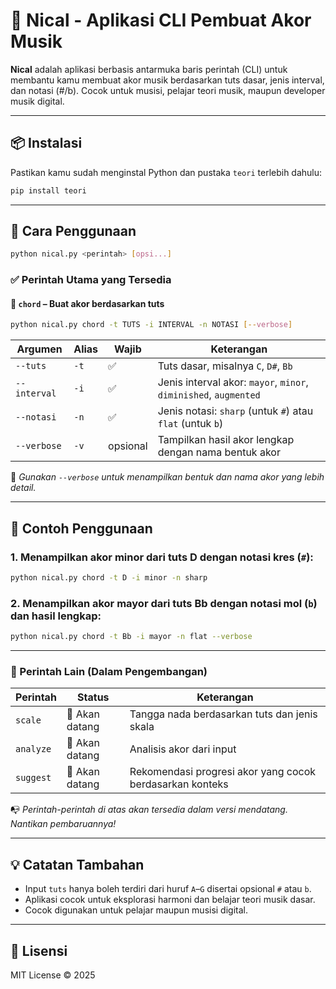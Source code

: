 # 🎹 Nical - Aplikasi CLI Pembuat Akor Musik

**Nical** adalah aplikasi berbasis antarmuka baris perintah (CLI) untuk membantu kamu membuat akor musik berdasarkan tuts dasar, jenis interval, dan notasi (#/b). Cocok untuk musisi, pelajar teori musik, maupun developer musik digital.

---

## 📦 Instalasi

Pastikan kamu sudah menginstal Python dan pustaka `teori` terlebih dahulu:

```bash
pip install teori
```

---

## 🚀 Cara Penggunaan

```bash
python nical.py <perintah> [opsi...]
```

### ✅ Perintah Utama yang Tersedia

#### 🎼 `chord` – Buat akor berdasarkan tuts

```bash
python nical.py chord -t TUTS -i INTERVAL -n NOTASI [--verbose]
```

| Argumen      | Alias | Wajib    | Keterangan                                                       |
| ------------ | ----- | -------- | ---------------------------------------------------------------- |
| `--tuts`     | `-t`  | ✅        | Tuts dasar, misalnya `C`, `D#`, `Bb`                             |
| `--interval` | `-i`  | ✅        | Jenis interval akor: `mayor`, `minor`, `diminished`, `augmented` |
| `--notasi`   | `-n`  | ✅        | Jenis notasi: `sharp` (untuk `#`) atau `flat` (untuk `b`)        |
| `--verbose`  | `-v`  | opsional | Tampilkan hasil akor lengkap dengan nama bentuk akor             |

📌 *Gunakan `--verbose` untuk menampilkan bentuk dan nama akor yang lebih detail.*

---

## 🧪 Contoh Penggunaan

### 1. Menampilkan akor **minor** dari tuts **D** dengan notasi kres (`#`):

```bash
python nical.py chord -t D -i minor -n sharp
```

### 2. Menampilkan akor **mayor** dari tuts **Bb** dengan notasi mol (`b`) dan hasil lengkap:

```bash
python nical.py chord -t Bb -i mayor -n flat --verbose
```

---

### 🚧 Perintah Lain (Dalam Pengembangan)

| Perintah  | Status         | Keterangan                                               |
| --------- | -------------- | -------------------------------------------------------- |
| `scale`   | 🔧 Akan datang | Tangga nada berdasarkan tuts dan jenis skala             |
| `analyze` | 🔧 Akan datang | Analisis akor dari input                                 |
| `suggest` | 🔧 Akan datang | Rekomendasi progresi akor yang cocok berdasarkan konteks |

📭 *Perintah-perintah di atas akan tersedia dalam versi mendatang. Nantikan pembaruannya!*

---

## 💡 Catatan Tambahan

* Input `tuts` hanya boleh terdiri dari huruf `A`–`G` disertai opsional `#` atau `b`.
* Aplikasi cocok untuk eksplorasi harmoni dan belajar teori musik dasar.
* Cocok digunakan untuk pelajar maupun musisi digital.

---

## 📜 Lisensi

MIT License © 2025